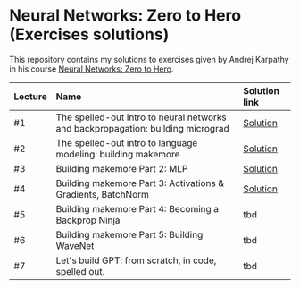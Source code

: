 # Neural Networks: Zero to Hero (Exercises solutions)

This repository contains my solutions to exercises given by Andrej Karpathy in his course [Neural Networks: Zero to Hero](https://github.com/karpathy/nn-zero-to-hero/tree/master).

| Lecture | Name | Solution link | 
| :---------------------- | :---------------------- | :---------------------- | 
| #1 | The spelled-out intro to neural networks and backpropagation: building micrograd | [Solution](micrograd/exercises_1_micrograd.ipynb)|
| #2 | The spelled-out intro to language modeling: building makemore | [Solution](makemore/bigram_trigram/exercises_2_ngram.ipynb)|
| #3 | Building makemore Part 2: MLP | [Solution](makemore/multilayer_perceptron/exercises_3_mlp.ipynb)|
| #4 | Building makemore Part 3: Activations & Gradients, BatchNorm | [Solution](makemore/batch_norm/exercises_4_batchnorm.ipynb) |
| #5 | Building makemore Part 4: Becoming a Backprop Ninja | tbd |
| #6 | Building makemore Part 5: Building WaveNet | tbd |
| #7 | Let's build GPT: from scratch, in code, spelled out. | tbd |
